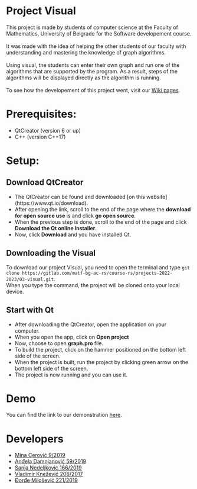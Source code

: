 # Project Visual

This project is made by students of computer science at the Faculty of Mathematics, University of Belgrade for the Software developement course.<br><br>
It was made with the idea of helping the other students of our faculty with understanding and mastering the knowledge of graph algorithms.<br><br>
Using visual, the students can enter their own graph and run one of the algorithms that are supported by the program. As a result, steps of the algorithms will be displayed directly as the algorithm is running. <br><br>
To see how the developement of this project went, visit our [Wiki pages](https://gitlab.com/matf-bg-ac-rs/course-rs/projects-2022-2023/03-visual/-/wikis/Home).

# Prerequisites:
<ul>
<li>QtCreator (version 6 or up)</li>
<li>C++ (version C++17)</li>
</ul>

# Setup:

## Download QtCreator
<ul>
<li>The QtCreator can be found and downloaded [on this website](https://www.qt.io/download). <br></li><li>After opening the link, scroll to the end of the page where the <b>download for open source use</b> is and click <b>go open source</b>.<br></li><li>When the previous step is done, scroll to the end of the page and click <b>Download the Qt online Installer</b>.<br></li><li>Now, click <b>Download</b> and you have installed Qt.</li></ul>

## Downloading the Visual

To download our project Visual, you need to open the terminal and type `git clone https://gitlab.com/matf-bg-ac-rs/course-rs/projects-2022-2023/03-visual.git`.<br>
When you type the command, the project will be cloned onto your local device. 

## Start with Qt
<ul>
<li>After downloading the QtCreator, open the application on your computer.<br></li>
<li>When you open the app, click on <b>Open project</b></li>
<li>Now, choose to open <b>graph.pro</b> file.</li>
<li>To build the project, click on the hammer positioned on the bottom left side of the screen.</li>
<li>When the project is built, run the project by clicking green arrow on the bottom left side of the screen. </li>
<li>The project is now running and you can use it.</li>
</ul>

# Demo 
You can find the link to our demonstration [here]().


# Developers

<ul>
    <li><a href="https://gitlab.com/cerovic01">Mina Cerović 9/2019</a></li>
    <li><a href="https://gitlab.com/AndjelaDamnjanovic">Anđela Damnjanović 59/2019</a></li>
    <li><a href="https://gitlab.com/sanjanedeljkovic">Sanja Nedeljković 166/2019</a></li>
    <li><a href="https://gitlab.com/vvlade">Vladimir Knežević 206/2017</a></li>
    <li><a href="https://gitlab.com/Djolka">Đorđe Milošević 221/2019</a></li>
</ul>

